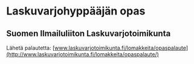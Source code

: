Laskuvarjohyppääjän opas
=======


## Suomen Ilmailuliiton Laskuvarjotoimikunta


Lähetä palautetta: [www.laskuvarjotoimikunta.fi/lomakkeita/opaspalaute](http://www.laskuvarjotoimikunta.fi/lomakkeita/opaspalaute/)